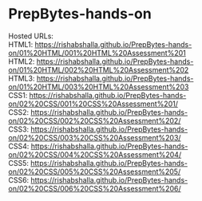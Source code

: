 # PrepBytes-hands-on

Hosted URLs:<br />
HTML1: https://rishabshalla.github.io/PrepBytes-hands-on/01%20HTML/001%20HTML%20Assessment%201 <br />
HTML2: https://rishabshalla.github.io/PrepBytes-hands-on/01%20HTML/002%20HTML%20Assessment%202<br />
HTML3: https://rishabshalla.github.io/PrepBytes-hands-on/01%20HTML/003%20HTML%20Assessment%203<br />
CSS1: https://rishabshalla.github.io/PrepBytes-hands-on/02%20CSS/001%20CSS%20Assessment%201/<br />
CSS2: https://rishabshalla.github.io/PrepBytes-hands-on/02%20CSS/002%20CSS%20Assessment%202/<br />
CSS3: https://rishabshalla.github.io/PrepBytes-hands-on/02%20CSS/003%20CSS%20Assessment%203/<br />
CSS4: https://rishabshalla.github.io/PrepBytes-hands-on/02%20CSS/004%20CSS%20Assessment%204/<br />
CSS5: https://rishabshalla.github.io/PrepBytes-hands-on/02%20CSS/005%20CSS%20Assessment%205/<br />
CSS6: https://rishabshalla.github.io/PrepBytes-hands-on/02%20CSS/006%20CSS%20Assessment%206/<br />
